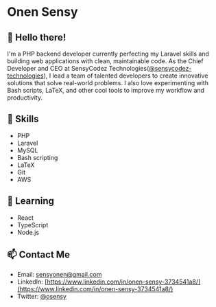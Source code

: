 # Onen Sensy

## 👋 Hello there!

I'm a PHP backend developer currently perfecting my Laravel skills and building web applications with clean, maintainable code. As the Chief Developer and CEO at SensyCodez Technologies([@sensycodez-technologies](https://github.com/sensycodez-technologies)), I lead a team of talented developers to create innovative solutions that solve real-world problems. I also love experimenting with Bash scripts, LaTeX, and other cool tools to improve my workflow and productivity.

## 🔨 Skills

-   PHP
-   Laravel
-   MySQL
-   Bash scripting
-   LaTeX
-   Git
-   AWS

## 🌱 Learning

-   React
-   TypeScript
-   Node.js

## 📫 Contact Me

-   Email: [sensyonen@gmail.com](mailto:sensyonen@gmail.com)
-   LinkedIn: [https://www.linkedin.com/in/onen-sensy-3734541a8/](https://www.linkedin.com/in/onen-sensy-3734541a8/)
-   Twitter: [@osensy](https://twitter.com/osensy)
